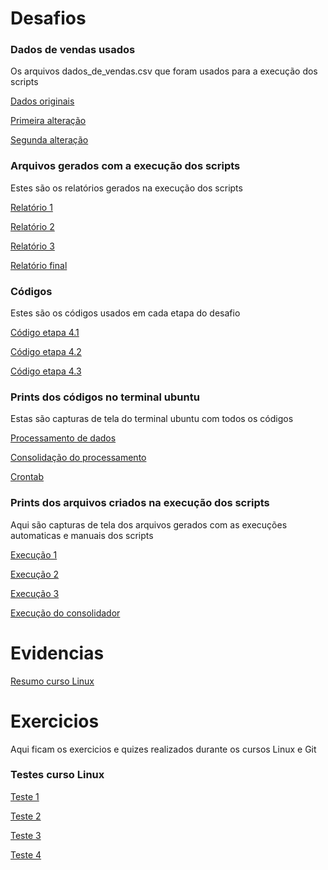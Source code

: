# Desafios
### Dados de vendas usados
Os arquivos dados_de_vendas.csv que foram usados para a execução dos scripts

[Dados originais](https://github.com/RafaKammler/Compass-UOL/blob/main/Sprint%201/Desafios/Dados_de_vendas_usados/(Original)dados_de_vendas.csv)

[Primeira alteração](https://github.com/RafaKammler/Compass-UOL/blob/main/Sprint%201/Desafios/Dados_de_vendas_usados/(Segundo)dados_de_vendas.csv)

[Segunda alteração](https://github.com/RafaKammler/Compass-UOL/blob/main/Sprint%201/Desafios/Dados_de_vendas_usados/(Terceiro)dados_de_vendas.csv)

### Arquivos gerados com a execução dos scripts
Estes são os relatórios gerados na execução dos scripts

[Relatório 1](https://github.com/RafaKammler/Compass-UOL/blob/main/Sprint%201/Desafios/arquivos_gerados/relatorio-20240416.txt)

[Relatório 2](https://github.com/RafaKammler/Compass-UOL/blob/main/Sprint%201/Desafios/arquivos_gerados/relatorio-20240417.txt)

[Relatório 3](https://github.com/RafaKammler/Compass-UOL/blob/main/Sprint%201/Desafios/arquivos_gerados/relatorio-20240418.txt)

[Relatório final](https://github.com/RafaKammler/Compass-UOL/blob/main/Sprint%201/Desafios/arquivos_gerados/relatorio_fina.txt)

### Códigos
Estes são os códigos usados em cada etapa do desafio

[Código etapa 4.1](https://github.com/RafaKammler/Compass-UOL/blob/main/Sprint%201/Desafios/codigos/%20processamento_de_vendas.sh)

[Código etapa 4.2](https://github.com/RafaKammler/Compass-UOL/blob/main/Sprint%201/Desafios/codigos/consolidador_de_processamento_de_vendas.sh)

[Código etapa 4.3](https://github.com/RafaKammler/Compass-UOL/blob/main/Sprint%201/Desafios/codigos/crontab)

### Prints dos códigos no terminal ubuntu
Estas são capturas de tela do terminal ubuntu com todos os códigos

[Processamento de dados](https://github.com/RafaKammler/Compass-UOL/blob/main/Sprint%201/Desafios/prints%20de%20execu%C3%A7%C3%A3o/processamento%20de%20dados%20no%20term.png)

[Consolidação do processamento](https://github.com/RafaKammler/Compass-UOL/blob/main/Sprint%201/Desafios/prints%20de%20execu%C3%A7%C3%A3o/consolidador%20do%20processamento%20no%20terminal.png)

[Crontab](https://github.com/RafaKammler/Compass-UOL/blob/main/Sprint%201/Desafios/prints%20de%20execu%C3%A7%C3%A3o/Crontab%20no%20terminal.png)

### Prints dos arquivos criados na execução dos scripts
Aqui são capturas de tela dos arquivos gerados com as execuções automaticas e manuais dos scripts

[Execução 1](https://github.com/RafaKammler/Compass-UOL/blob/main/Sprint%201/Desafios/prints%20de%20execu%C3%A7%C3%A3o/Primeira%20execu%C3%A7%C3%A3o%20autom%C3%A1tica.png)

[Execução 2](https://github.com/RafaKammler/Compass-UOL/blob/main/Sprint%201/Desafios/prints%20de%20execu%C3%A7%C3%A3o/Segunda%20execu%C3%A7%C3%A3o%20autom%C3%A1tica.png)

[Execução 3](https://github.com/RafaKammler/Compass-UOL/blob/main/Sprint%201/Desafios/prints%20de%20execu%C3%A7%C3%A3o/Terceira%20execu%C3%A7%C3%A3o%20autom%C3%A1tica.png)

[Execução do consolidador](https://github.com/RafaKammler/Compass-UOL/blob/main/Sprint%201/Desafios/prints%20de%20execu%C3%A7%C3%A3o/execu%C3%A7%C3%A3o%20da%20consolida%C3%A7%C3%A3o.png)

# Evidencias
[Resumo curso Linux](https://github.com/RafaKammler/Compass-UOL/blob/main/Sprint%201/Evidencias/Resumo%20das%20aulas%20Linux)

# Exercicios
Aqui ficam os exercicios e quizes realizados durante os cursos Linux e Git

### Testes curso Linux

[Teste 1](https://github.com/RafaKammler/Compass-UOL/blob/main/Sprint%201/Exercicios/Teste%201.png)

[Teste 2](https://github.com/RafaKammler/Compass-UOL/blob/main/Sprint%201/Exercicios/Teste%202.png)

[Teste 3](https://github.com/RafaKammler/Compass-UOL/blob/main/Sprint%201/Exercicios/Teste%203.png)

[Teste 4](https://github.com/RafaKammler/Compass-UOL/blob/main/Sprint%201/Exercicios/Teste%204.png)

